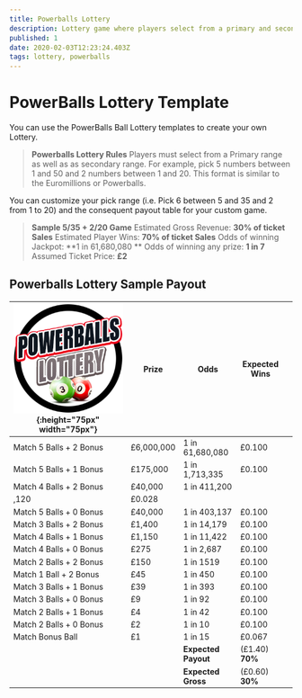 ```yaml
---
title: Powerballs Lottery
description: Lottery game where players select from a primary and secondary range
published: 1
date: 2020-02-03T12:23:24.403Z
tags: lottery, powerballs
---
```



# PowerBalls Lottery Template

You can use the PowerBalls Ball Lottery templates to create your own Lottery.

>**Powerballs Lottery Rules**
Players must select from a Primary range as well as as secondary range. For example, pick 5 numbers between 1 and 50 and 2 numbers between 1 and 20. This format is similar to the Euromillions or Powerballs.

You can customize your pick range (i.e. Pick 6 between 5 and 35 and 2 from 1 to 20) and the consequent payout table for your custom game.

>**Sample 5/35 + 2/20 Game**
Estimated Gross Revenue: **30% of ticket Sales** 
Estimated Player Wins: **70% of ticket Sales** 
Odds of winning Jackpot: **1 in 61,680,080 ** 
Odds of winning any prize: **1 in 7** 
Assumed Ticket Price: **£2**  

## Powerballs Lottery Sample Payout



| ![powerball-lottery.png](/uploads/powerball-lottery.png){:height="75px" width="75px"}       | Prize   | Odds                             | Expected Wins         |                       |
|---------------|---------|----------------------------------|-----------------------|-----------------------|
| Match 5 Balls + 2 Bonus      | £6,000,000 | 1 in 61,680,080                   | £0.100               |                       |
| Match 5 Balls + 1 Bonus     | £175,000  | 1 in 1,713,335                     | £0.100               |                       |
| Match 4 Balls + 2 Bonus     | £40,000     | 1 in 411,200
,120                         | £0.028               |                       |
| Match 5 Balls + 0 Bonus     | £40,000      | 1 in 403,137                        | £0.100               |                       |
|     Match 3 Balls + 2 Bonus        | £1,400     | 1 in 14,179                           | £0.100               |                
|     Match 4 Balls + 1 Bonus        | £1,150    | 1 in 11,422                          | £0.100              |     
|     Match 4 Balls + 0 Bonus       | £275     | 1 in 2,687                      | £0.100             |    
|     Match 2 Balls + 2 Bonus     | £150    | 1 in 1519                          | £0.100             |      
|     Match 1 Ball + 2 Bonus     | £45    | 1 in 450                          | £0.100              |  
|     Match 3 Balls + 1 Bonus     | £39    | 1 in 393                           | £0.100              | 
|     Match 3 Balls + 0 Bonus     | £9    | 1 in 92                           | £0.100              |   
|     Match 2 Balls + 1 Bonus     | £4    | 1 in 42                           | £0.100              |  
|     Match 2 Balls + 0 Bonus     | £2    | 1 in 10                           | £0.100              |   
|     Match Bonus Ball     | £1    | 1 in 15                           | £0.067                |            
| |       |**Expected Payout**  | (£1.40) **70%**  |  |
| |       |**Expected Gross**  | (£0.60) **30%**   |  |